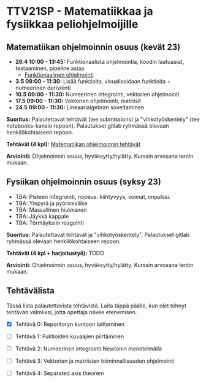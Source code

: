 # TTV21SP - Matematiikkaa ja fysiikkaa peliohjelmoijille

## Matematiikan ohjelmoinnin osuus (kevät 23)

- **26.4 10:00 - 13:45:** Funktionaalista ohjelmointia, koodin laatuasiat, testaaminen, pipeline asiaa
    - [Funktionaalinen ohjelmointi](theory/functional_programming.md)
- **3.5 09:00 - 11:30:** Lisää funktioita, visualisoidaan funktioita + numeerinen derivointi
- **10.5 09:00 - 11:30:** Numeerinen integrointi, vektorien ohjelmointi
- **17.5 09:00 - 11:30:** Vektorien ohjelmointi, matriisit
- **24.5 09:00 - 11:30:** Lineaarialgebran soveltaminen

**Suoritus:** Palautettavat tehtävät (tee submissions) ja "vihkotyöskentely" (tee notebooks-kansio repoon). Palautukset gitlab ryhmässä olevaan henkilökohtaiseen repoon.

**Tehtävät (4 kpl):** [Matematiikan ohjelmoinnin tehtävät](assignments/matematiikan_ohjelmoinnin_tehtavat.md)

**Arviointi:** Ohjelmoinnin osuus, hyväksytty/hylätty. Kurssin arvosana tentin mukaan.

## Fysiikan ohjelmoinnin osuus (syksy 23)
- TBA: Pisteen integrointi, nopeus. kiihtyvyys, voimat, impulssi.
- TBA: Ympyrä ja pyörimisliike
- TBA: Massallinen hiukkanen
- TBA: Jäykkä kappale
- TBA: Törmäyksiin reagointi

**Suoritus:** Palautettavat tehtävät ja "vihkotyöskentely". Palautukset gitlab ryhmässä olevaan henkilökohtaiseen repoon.

**Tehtävät (4 kpl + harjoitustyö):** TODO 

**Arviointi:** Ohjelmoinnin osuus, hyväksytty/hylätty. Kurssin arvosana tentin mukaan.

## Tehtävälista

Tässä lista palautettavista tehtävistä. Laita täppä päälle, kun olet tehnyt tehtävän valmiiksi, jotta opettaja näkee etenemisen.

- [x] Tehtävä 0: Reporitoryn kuntoon laittaminen
- [ ] Tehtävä 1: Fuktioiden kuvaajien piirtäminen
- [ ] Tehtävä 2: Numeerinen integrointi Newtonin menetelmällä
- [ ] Tehtävä 3: Vektorien ja matriisien toiminnallisuuden ohjelmointi
- [ ] Tehtävä 4: Separated axis theorem

